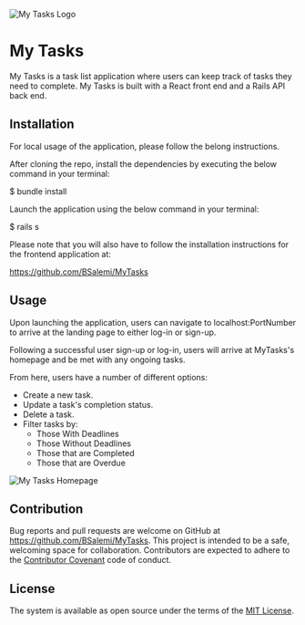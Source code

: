 ![My Tasks Logo](https://i.imgur.com/NfmgRE6.png)

# My Tasks

My Tasks is a task list application where users can keep track of tasks they need to complete. My Tasks is built with a React front end and a Rails API back end. 


## Installation

For local usage of the application, please follow the belong instructions.

After cloning the repo, install the dependencies by executing the below command in your terminal:

$ bundle install

Launch the application using the below command in your terminal:

$ rails s

Please note that you will also have to follow the installation instructions for the frontend application at:

https://github.com/BSalemi/MyTasks

## Usage

Upon launching the application, users can navigate to localhost:PortNumber to arrive at the landing page to either log-in or sign-up.

Following a successful user sign-up or log-in, users will arrive at MyTasks's homepage and be met with any ongoing tasks.

From here, users have a number of different options:

* Create a new task.
* Update a task's completion status.
* Delete a task.
* Filter tasks by:
    * Those With Deadlines
    * Those Without Deadlines
    * Those that are Completed
    * Those that are Overdue


![My Tasks Homepage](https://i.imgur.com/u2z3AvT.png)

## Contribution

Bug reports and pull requests are welcome on GitHub at https://github.com/BSalemi/MyTasks. This project is intended to be a safe,   welcoming space for collaboration. Contributors are expected to adhere to the [Contributor Covenant](https://www.contributor-covenant.org/) code of conduct.

## License 

The system is available as open source under the terms of the [MIT License](https://opensource.org/licenses/MIT).